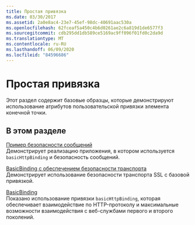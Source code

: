 ```yaml
---
title: Простая привязка
ms.date: 03/30/2017
ms.assetid: 2a0e8ac4-23e7-45ef-98dc-40691aac530a
ms.openlocfilehash: 62fceaf5a450c4b6d0261ae2c6a819d1de6577f3
ms.sourcegitcommit: cdb295dd1db589ce5169ac9ff096f01fd0c2da9d
ms.translationtype: MT
ms.contentlocale: ru-RU
ms.lasthandoff: 06/09/2020
ms.locfileid: "84596686"
---
```

# <a name="basic-binding"></a>Простая привязка
Этот раздел содержит базовые образцы, которые демонстрируют использование атрибутов пользовательской привязки элемента конечной точки.  
  
## <a name="in-this-section"></a>В этом разделе  
 [Пример безопасности сообщений](message-security-sample.md)  
 Демонстрирует реализацию приложения, в котором используется `basicHttpBinding` и безопасность сообщений.  
  
 [BasicBinding с обеспечением безопасности транспорта](basicbinding-with-transport-security.md)  
 Демонстрирует использование безопасности транспорта SSL с базовой привязкой.  
  
 [BasicBinding](basicbinding.md)  
 Показано использование привязки `basicHttpBinding`, которая обеспечивает взаимодействие по HTTP-протоколу и максимальные возможности взаимодействия с веб-службами первого и второго поколений.
